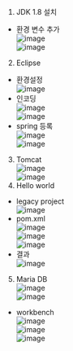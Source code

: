 1. JDK 1.8 설치  
 - 환경 변수 추가  
![image](https://github.com/ahj0111/comento_API/assets/156791481/93a6cbab-66a1-4a2d-a4ce-ee1ee7438747)  
![image](https://github.com/ahj0111/comento_API/assets/156791481/eeae44fe-32b1-4147-9200-7b3bce56cb52)  
2. Eclipse  
 - 환경설정  
   ![image](https://github.com/ahj0111/comento_API/assets/156791481/65fa0837-1a2e-420e-b56a-442ab35a9d6a) 
 - 인코딩   
 ![image](https://github.com/ahj0111/comento_API/assets/156791481/00c06aa9-668e-4b57-955f-1d78d3528a9e)  
![image](https://github.com/ahj0111/comento_API/assets/156791481/d8327808-017d-40cc-ac3b-11216a569f3c)  
- spring 등록  
 ![image](https://github.com/ahj0111/comento_API/assets/156791481/947507b8-36eb-451f-b860-95c0fd4689db)  
![image](https://github.com/ahj0111/comento_API/assets/156791481/5944f316-0601-42b9-a800-753e7f056d4f)  
3. Tomcat  
  ![image](https://github.com/ahj0111/comento_API/assets/156791481/6b9854d1-473e-48f0-98c0-7579851f061a)  
![image](https://github.com/ahj0111/comento_API/assets/156791481/8e02baf6-6699-4ad1-b7c9-1c1d41c96caa)  
4. Hello world  
- legacy project  
![image](https://github.com/ahj0111/comento_API/assets/156791481/0e738186-f0ca-4c94-9e1a-9f7fe6fd1b0e)  
 - pom.xml  
![image](https://github.com/ahj0111/comento_API/assets/156791481/112a05b7-8cfb-45a1-a243-5d4d0716f2bd)  
![image](https://github.com/ahj0111/comento_API/assets/156791481/947920e7-57a6-4cd8-930e-26ffc413568f)  
![image](https://github.com/ahj0111/comento_API/assets/156791481/fa6e710d-e043-4dde-bca2-ba459c925443)  
- 결과  
![image](https://github.com/ahj0111/comento_API/assets/156791481/f3ca868c-817a-40de-b9ce-9c5b22224844)  
5. Maria DB  
  ![image](https://github.com/ahj0111/comento_API/assets/156791481/5b212617-78d9-436d-85b0-711ad5e30865)  
![image](https://github.com/ahj0111/comento_API/assets/156791481/3ef68b86-5776-4234-b118-645928addb1f)  
- workbench  
![image](https://github.com/ahj0111/comento_API/assets/156791481/f769a70d-b9c8-4dbc-a02f-d5dc6e0c4f1b)  
![image](https://github.com/ahj0111/comento_API/assets/156791481/9d3e5c73-ec80-4713-8a5d-2ba562ed4d1a)  
![image](https://github.com/ahj0111/comento_API/assets/156791481/28fb5d4c-893c-4db9-b23e-cdf7eb6320c5)  

